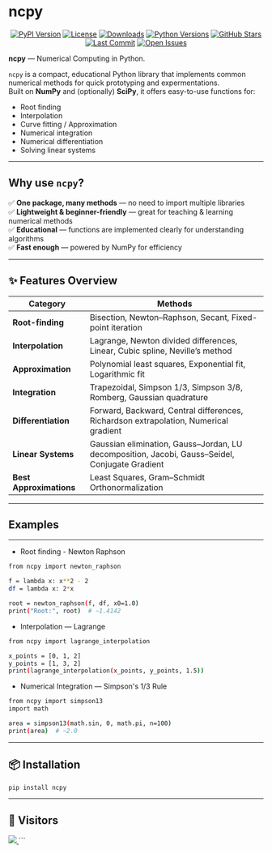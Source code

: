 # ncpy
<p align="center">
  <a href="https://pypi.org/project/ncpy/"><img src="https://img.shields.io/pypi/v/ncpy.svg" alt="PyPI Version"></a>
  <a href="https://github.com/muhammadalmaskhan/ncpy/blob/main/LICENSE"><img src="https://img.shields.io/pypi/l/ncpy.svg" alt="License"></a>
  <a href="https://pepy.tech/project/ncpy"><img src="https://static.pepy.tech/badge/ncpy" alt="Downloads"></a>
  <a href="https://pypi.org/project/ncpy/"><img src="https://img.shields.io/pypi/pyversions/ncpy.svg" alt="Python Versions"></a>
  <a href="https://github.com/muhammadalmaskhan/ncpy/stargazers"><img src="https://img.shields.io/github/stars/muhammadalmaskhan/ncpy?style=social" alt="GitHub Stars"></a>
  <a href="https://github.com/muhammadalmaskhan/ncpy/commits/main"><img src="https://img.shields.io/github/last-commit/muhammadalmaskhan/ncpy.svg" alt="Last Commit"></a>
  <a href="https://github.com/muhammadalmaskhan/ncpy/issues"><img src="https://img.shields.io/github/issues/muhammadalmaskhan/ncpy.svg" alt="Open Issues"></a>
</p>

**ncpy** — Numerical Computing in Python.

`ncpy` is a compact, educational Python library that implements common numerical methods for quick prototyping and expermentations.  
Built on **NumPy** and (optionally) **SciPy**, it offers easy-to-use functions for:

- Root finding  
- Interpolation  
- Curve fitting / Approximation  
- Numerical integration  
- Numerical differentiation  
- Solving linear systems  

---

## Why use `ncpy`?

✅ **One package, many methods** — no need to import multiple libraries  
✅ **Lightweight & beginner-friendly** — great for teaching & learning numerical methods  
✅ **Educational** — functions are implemented clearly for understanding algorithms  
✅ **Fast enough** — powered by NumPy for efficiency  

---

## ✨ Features Overview

| Category               | Methods |
|------------------------|---------|
| **Root-finding**       | Bisection, Newton–Raphson, Secant, Fixed-point iteration |
| **Interpolation**      | Lagrange, Newton divided differences, Linear, Cubic spline, Neville’s method |
| **Approximation**      | Polynomial least squares, Exponential fit, Logarithmic fit |
| **Integration**        | Trapezoidal, Simpson 1/3, Simpson 3/8, Romberg, Gaussian quadrature |
| **Differentiation**    | Forward, Backward, Central differences, Richardson extrapolation, Numerical gradient |
| **Linear Systems**     | Gaussian elimination, Gauss–Jordan, LU decomposition, Jacobi, Gauss–Seidel, Conjugate Gradient |
| **Best Approximations**| Least Squares, Gram–Schmidt Orthonormalization |
---
## Examples
---

- Root finding - Newton Raphson
```bash
from ncpy import newton_raphson

f = lambda x: x**2 - 2
df = lambda x: 2*x

root = newton_raphson(f, df, x0=1.0)
print("Root:", root)  # ~1.4142

```
- Interpolation — Lagrange

```bash
from ncpy import lagrange_interpolation

x_points = [0, 1, 2]
y_points = [1, 3, 2]
print(lagrange_interpolation(x_points, y_points, 1.5))

```
- Numerical Integration — Simpson's 1/3 Rule

```bash
from ncpy import simpson13
import math

area = simpson13(math.sin, 0, math.pi, n=100)
print(area)  # ~2.0
```

--- 
## 📦 Installation

```bash
pip install ncpy
```
---


 
## 📍 Visitors
<a href="https://clustrmaps.com/site/1c7ls" title="ClustrMaps"> <img src="https://www.clustrmaps.com/map_v2.png?d=GL51q-0KRQlIUM81XiBM7GahOkVrKk88t7NjiXWTcaI&cl=ffffff" /> </a> ```